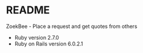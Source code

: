 # README

ZoekBee - Place a request and get quotes from others

- Ruby version
  2.7.0
- Ruby on Rails version
  6.0.2.1
